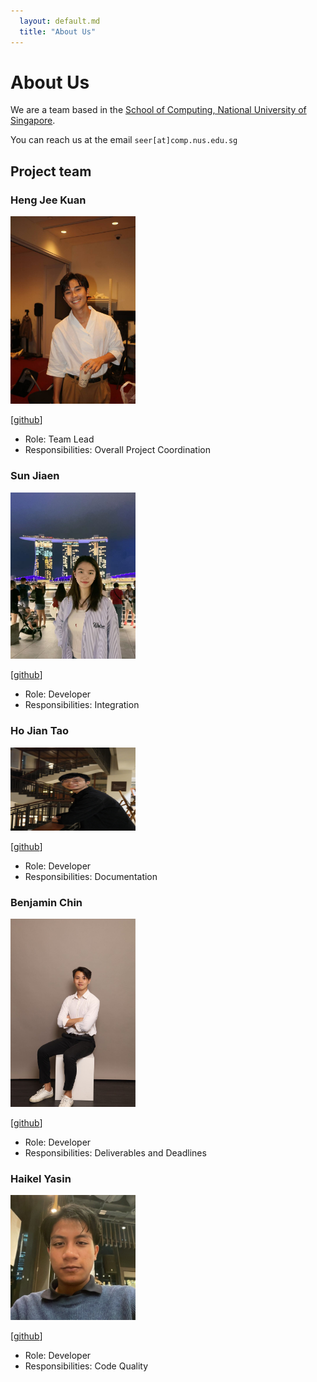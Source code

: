 ```yaml
---
  layout: default.md
  title: "About Us"
---
```


# About Us

We are a team based in the [School of Computing, National University of Singapore](http://www.comp.nus.edu.sg).

You can reach us at the email `seer[at]comp.nus.edu.sg`

## Project team

### Heng Jee Kuan

<img src="images/hengjeekuan.png" width="200px">

[[github](https://github.com/hengjeekuan)]

* Role: Team Lead
* Responsibilities: Overall Project Coordination

### Sun Jiaen

<img src="images/blacksesamezongzi.png" width="200px">

[[github](https://github.com/blacksesamezongzi)]

* Role: Developer
* Responsibilities: Integration

### Ho Jian Tao

<img src="images/alolononon.png" width="200px">

[[github](http://github.com/alolononon)]

* Role: Developer
* Responsibilities: Documentation

### Benjamin Chin

<img src="images/chinpcbenjamin.png" width="200px">

[[github](https://github.com/chinpcbenjamin)]

* Role: Developer
* Responsibilities: Deliverables and Deadlines

### Haikel Yasin

<img src="images/mhaikelll.png" width="200px">

[[github](https://github.com/mhaikelll)]

* Role: Developer
* Responsibilities: Code Quality
